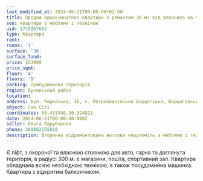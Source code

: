 ```yaml
---
last_modified_at: 2024-06-21T00:00:00+02:00
title: Продаж однокімнатної квартири з ремонтом 36 м² від власника на Черкаській в с. Петропавлівська Борщагівка
seo: квартира з меблями і технікою
uid: 1718967662
type: Квартира
rent:
rooms: '1'
surface: '36'
surface_land:
price: $53000
price_sqmt:
floor: '4'
floors: '9'
parking: Прибудинкова територія
region: Бучанський район
location:
address: вул. Черкаська, 1Б, с. Петропавлівська Борщагівка, Борщагівська сільська територіальна громада
object: Сан Сіті
coordinates: 50.431946,30.324821
date: 2024-06-21T00:00:00.000Z
seller: Ольга Парубченко
phone: 380662155018
description: Вторинна відремонтована житлова нерухоміть з меблями і технікою, житло придатне і готове для проживання
---
```


Є ліфт, з охороної та власною стоянкою для авто, гарна та доглянута територія, в радіусі 300 м. є магазини, пошта, спортивний зал. Квартира обладнана всією необхідною технікою, є також посудомийна машинка. Квартира з відкритим балкончиком.
